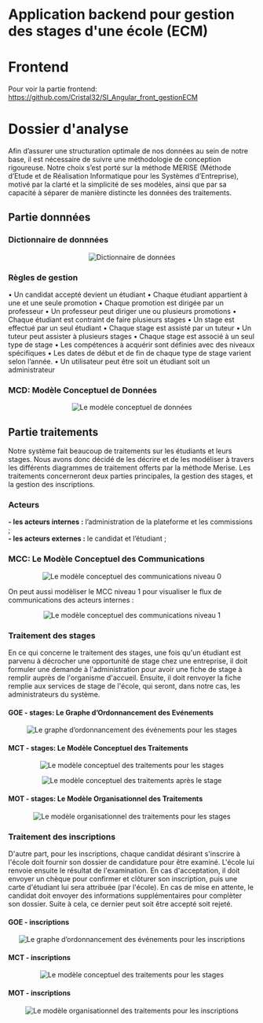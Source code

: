 # Application backend pour gestion des stages d'une école (ECM)

# Frontend
Pour voir la partie frontend: 
https://github.com/Cristal32/SI_Angular_front_gestionECM

# Dossier d'analyse

Afin d’assurer une structuration optimale de nos données au sein de notre base, il est nécessaire de suivre une méthodologie de conception rigoureuse. Notre choix s’est porté sur la méthode MERISE (Méthode d’Etude et de Réalisation Informatique pour les Systèmes d’Entreprise), motivé par la clarté et la simplicité de ses modèles, ainsi que par sa capacité à séparer de manière distincte les données des traitements.

## Partie donnnées

### Dictionnaire de donnnées

<p align="center">
  <img src="assets/dictionnaire de donnees.PNG" alt="Dictionnaire de données"/>
</p>

### Règles de gestion

• Un candidat accepté devient un étudiant
• Chaque étudiant appartient à une et une seule promotion
• Chaque promotion est dirigée par un professeur
• Un professeur peut diriger une ou plusieurs promotions
• Chaque étudiant est contraint de faire plusieurs stages
• Un stage est effectué par un seul étudiant
• Chaque stage est assisté par un tuteur
• Un tuteur peut assister à plusieurs stages
• Chaque stage est associé à un seul type de stage
• Les compétences à acquérir sont définies avec des niveaux spécifiques
• Les dates de début et de fin de chaque type de stage varient selon l’année.
• Un utilisateur peut être soit un étudiant soit un administrateur

### MCD: Modèle Conceptuel de Données

<p align="center">
  <img src="assets/MCD.png" alt="Le modèle conceptuel de données"/>
</p>

## Partie traitements

Notre système fait beaucoup de traitements sur les étudiants et leurs stages. Nous avons donc décidé de les décrire et de les modéliser à travers les différents diagrammes de traitement offerts par la méthode Merise. Les traitements concerneront deux parties principales, la gestion des stages, et la gestion des inscriptions.

### Acteurs

<b>- les acteurs internes :</b> l’administration de la plateforme et les commissions ; <br/>
<b>- les acteurs externes :</b> le candidat et l’étudiant ;

### MCC: Le Modèle Conceptuel des Communications

<p align="center">
  <img src="assets/MCC_niv0.PNG" alt="Le modèle conceptuel des communications niveau 0"/>
</p>

On peut aussi modèliser le MCC niveau 1 pour visualiser le flux de communications des acteurs internes :

<p align="center">
  <img src="assets/MCC_niv1.PNG" alt="Le modèle conceptuel des communications niveau 1"/>
</p>

### Traitement des stages

En ce qui concerne le traitement des stages, une fois qu'un étudiant est parvenu à décrocher une opportunité de stage chez une entreprise, il doit formuler une demande à l'administration pour avoir une fiche de stage à remplir auprès de l'organisme d'accueil. Ensuite, il doit renvoyer la fiche remplie aux services de stage de l'école, qui seront, dans notre cas, les administrateurs du système.

#### GOE - stages: Le Graphe d’Ordonnancement des Evénements

<p align="center">
  <img src="assets/GOE_stages.png" alt="Le graphe d’ordonnancement des événements pour les stages"/>
</p>

#### MCT - stages: Le Modèle Conceptuel des Traitements

<p align="center">
  <img src="assets/MCT - Stages.png" alt="Le modèle conceptuel des traitements pour les stages"/>
</p>

<p align="center">
  <img src="assets/MCT - Apres stage.png" alt="Le modèle conceptuel des traitements après le stage"/>
</p>

#### MOT - stages: Le Modèle Organisationnel des Traitements

<p align="center">
  <img src="assets/MOT-stages.png" alt="Le modèle organisationnel des traitements pour les stages"/>
</p>

### Traitement des inscriptions

D'autre part, pour les inscriptions, chaque candidat désirant s'inscrire à l'école doit fournir son dossier de candidature pour être examiné. L'école lui renvoie ensuite le résultat de l'examination. En cas d'acceptation, il doit envoyer un chèque pour confirmer et clôturer son inscription, puis une carte d'étudiant lui sera attribuée (par l'école). En cas de mise en attente, le candidat doit envoyer des informations supplémentaires pour complèter son dossier. Suite à cela, ce dernier peut soit être accepté soit rejeté.

#### GOE - inscriptions

<p align="center">
  <img src="assets/GOE_inscriptions.png" alt="Le graphe d’ordonnancement des événements pour les inscriptions"/>
</p>

#### MCT - inscriptions

<p align="center">
  <img src="assets/MCT - Gestion des inscriptions.png" alt="Le modèle conceptuel des traitements pour les stages"/>
</p>

#### MOT - inscriptions

<p align="center">
  <img src="assets/MOT-Inscriptions.png" alt="Le modèle organisationnel des traitements pour les inscriptions"/>
</p>

